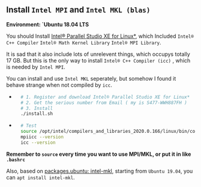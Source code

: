 ## Install `Intel MPI` and `Intel MKL (blas)`

**Environment: `Ubuntu 18.04 LTS**

You should Install [Intel® Parallel Studio XE for Linux*](https://software.intel.com/en-us/parallel-studio-xe/choose-download/student-linux-fortran), which Included `Intel® C++ Compiler`  `Intel® Math Kernel Library`  `Intel® MPI Library`.

It is sad that it also include lots of unrelevent things, which occupys totally 17 GB. But this is the only way to install `Intel® C++ Compiler (icc)` , which is needed by `Intel MPI`.

You can install and use `Intel MKL` seperately, but somehow I found it behave strange when not compiled by `icc`.

* ```bash
    # 1. Register and download Intel® Parallel Studio XE for Linux*
    # 2. Get the serious number from Email ( my is S477-WWH887FH )
    # 3. Install
    ./install.sh
    ```

* ```bash
    # Test
    source /opt/intel/compilers_and_libraries_2020.0.166/linux/bin/compilervars.sh intel64
    mpiicc --version
    icc --version
    ```

**Remember to `source` every time you want to use MPI/MKL, or put it in like `.bashrc`**


Also, based on [packages.ubuntu: intel-mkl](https://packages.ubuntu.com/search?keywords=intel-mkl), starting from `Ubuntu 19.04`, you can `apt install intel-mkl`.

